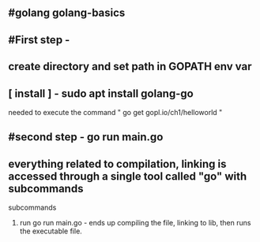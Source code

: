 #golang
golang-basics
---
#First step -
---
create directory and set path in GOPATH env var
---
[ install ] - sudo apt install golang-go
---
needed to execute the command " go get gopl.io/ch1/helloworld "


#second step - 
go run main.go
--- 
everything related to compilation, linking is accessed through a single tool called "go" with subcommands 
--- 
subcommands
1. run 
go run main.go - 
ends up compiling the file, linking to lib, then runs the executable file.
